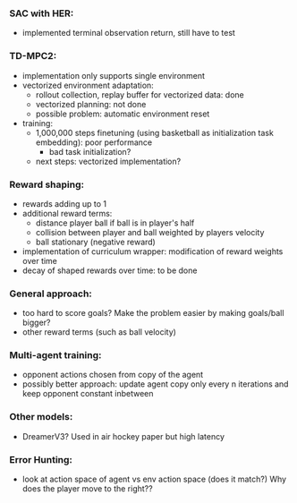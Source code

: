 ### SAC with HER: 
- implemented terminal observation return, still have to test

### TD-MPC2:
- implementation only supports single environment
- vectorized environment adaptation:
    - rollout collection, replay buffer for vectorized data: done
    - vectorized planning: not done
    - possible problem: automatic environment reset
- training:
    - 1,000,000 steps finetuning (using basketball as initialization task embedding): poor performance
        - bad task initialization?
    - next steps: vectorized implementation?

### Reward shaping:
- rewards adding up to 1
- additional reward terms:
    - distance player ball if ball is in player's half
    - collision between player and ball weighted by players velocity
    - ball stationary (negative reward)
- implementation of curriculum wrapper: modification of reward weights over time
- decay of shaped rewards over time: to be done

### General approach:
- too hard to score goals? Make the problem easier by making goals/ball bigger?
- other reward terms (such as ball velocity)

### Multi-agent training:
- opponent actions chosen from copy of the agent
- possibly better approach: update agent copy only every n iterations and keep opponent constant inbetween

### Other models:
- DreamerV3? Used in air hockey paper but high latency

### Error Hunting:
- look at action space of agent vs env action space (does it match?)
Why does the player move to the right??